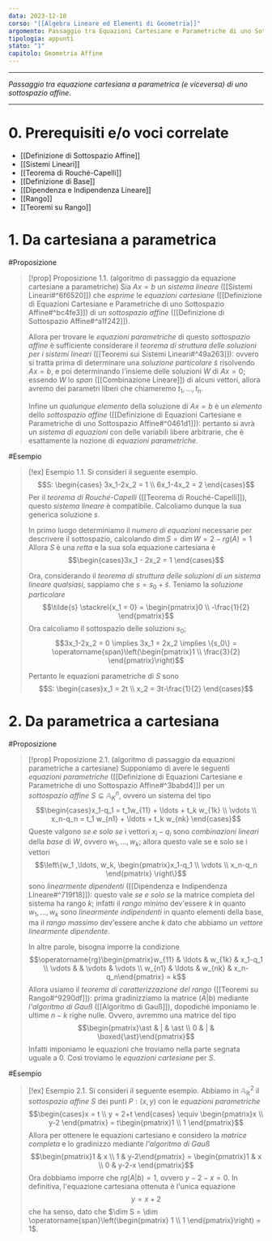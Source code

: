 ```yaml
---
data: 2023-12-10
corso: "[[Algebra Lineare ed Elementi di Geometria]]"
argomento: Passaggio tra Equazioni Cartesiane e Parametriche di uno Sottospazio Affine
tipologia: appunti
stato: "1"
capitolo: Geometria Affine
---
```

- - -
*Passaggio tra equazione cartesiana a parametrica (e viceversa) di uno sottospazio affine.*
- - -
# 0. Prerequisiti e/o voci correlate
- [[Definizione di Sottospazio Affine]]
- [[Sistemi Lineari]]
- [[Teorema di Rouché-Capelli]]
- [[Definizione di Base]]
- [[Dipendenza e Indipendenza Lineare]]
- [[Rango]]
- [[Teoremi su Rango]]
# 1. Da cartesiana a parametrica
#Proposizione 
> [!prop] Proposizione 1.1. (algoritmo di passaggio da equazione cartesiane a parametriche)
> Sia $Ax = b$ un *sistema lineare* ([[Sistemi Lineari#^6f6520]]) che *esprime* le *equazioni cartesiane* ([[Definizione di Equazioni Cartesiane e Parametriche di uno Sottospazio Affine#^bc4fe3]]) di un *sottospazio affine* ([[Definizione di Sottospazio Affine#^a1f242]]).
> 
> Allora per trovare le *equazioni parametriche* di questo *sottospazio affine* è sufficiente considerare il *teorema di struttura delle soluzioni per i sistemi lineari* ([[Teoremi sui Sistemi Lineari#^49a263]]): ovvero si tratta prima di determinare una *soluzione particolare* $\tilde{s}$ risolvendo $Ax=b$, e poi determinando l'insieme delle soluzioni $W$ di $Ax=0$; essendo $W$ lo *span* ([[Combinazione Lineare]]) di alcuni vettori, allora avremo dei parametri liberi che chiameremo $t_1, \ldots, t_n$.
> 
> Infine un *qualunque elemento* della soluzione di $Ax=b$ è un *elemento* dello *sottospazio affine* ([[Definizione di Equazioni Cartesiane e Parametriche di uno Sottospazio Affine#^0461d1]]): pertanto si avrà un *sistema di equazioni* con delle variabili libere arbitrarie, che è esattamente la nozione di *equazioni parametriche*.

#Esempio 
> [!ex] Esempio 1.1. 
> Si consideri il seguente esempio.
> $$S: \begin{cases} 3x_1-2x_2 = 1 \\ 6x_1-4x_2 = 2 \end{cases}$$
> Per il *teorema di Rouché-Capelli* ([[Teorema di Rouché-Capelli]]), questo *sistema lineare* è compatibile. Calcoliamo dunque la sua generica soluzione $s$.
> 
> In primo luogo determiniamo il *numero di equazioni* necessarie per descrivere il sottospazio, calcolando $\dim S = \dim W = 2-rg(A) = 1$
> Allora $S$ è una *retta* e la sua sola equazione cartesiana è
> $$\begin{cases}3x_1 - 2x_2 = 1 \end{cases}$$
> 
> Ora, considerando il *teorema di struttura delle soluzioni di un sistema lineare qualsiasi*, sappiamo che $s = s_0 + \tilde{s}$.
> Teniamo la *soluzione particolare* $$\tilde{s} \stackrel{x_1 = 0} = \begin{pmatrix}0 \\ -\frac{1}{2} \end{pmatrix}$$
> Ora calcoliamo il sottospazio delle soluzioni $s_0$; 
> $$3x_1-2x_2 = 0 \implies 3x_1 = 2x_2 \implies \{s_0\} = \operatorname{span}\left(\begin{pmatrix}1 \\ \frac{3}{2} \end{pmatrix}\right)$$
> 
> Pertanto le equazioni parametriche di $S$ sono
> $$S: \begin{cases}x_1 = 2t \\ x_2 = 3t-\frac{1}{2} \end{cases}$$
# 2. Da parametrica a cartesiana
#Proposizione 
> [!prop] Proposizione 2.1. (algoritmo di passaggio da equazioni parametriche a cartesiane)
> Supponiamo di avere le seguenti *equazioni parametriche* ([[Definizione di Equazioni Cartesiane e Parametriche di uno Sottospazio Affine#^3babd4]]) per un *sottospazio affine* $S \subseteq \mathbb{A}^n_K$, ovvero un sistema del tipo
> $$\begin{cases}x_1-q_1 = t_1w_{11} + \ldots + t_k w_{1k} \\ \vdots \\ x_n-q_n = t_1 w_{n1} + \ldots + t_k w_{nk}  \end{cases}$$
> Queste valgono *se e solo se* i vettori $x_i-q_i$ sono *combinazioni lineari* della *base* di $W$, ovvero $w_1, \ldots, w_k$; allora questo vale se e solo se i vettori
> $$\left\{w_1 ,\ldots, w_k, \begin{pmatrix}x_1-q_1 \\ \vdots \\ x_n-q_n \end{pmatrix} \right\}$$
> sono *linearmente dipendenti* ([[Dipendenza e Indipendenza Lineare#^719f18]]): questo vale *se e solo se* la matrice completa del sistema ha rango $k$; infatti il *rango minimo* dev'essere $k$ in quanto $w_1, \ldots, w_k$ sono *linearmente indipendenti* in quanto elementi della base, ma il *rango massimo* dev'essere anche $k$ dato che abbiamo *un vettore linearmente dipendente*.
> 
> In altre parole, bisogna imporre la condizione
> $$\operatorname{rg}\begin{pmatrix}w_{11} & \ldots & w_{1k} & x_1-q_1 \\ \vdots & & \vdots & \vdots \\ w_{n1} & \ldots & w_{nk} & x_n-q_n\end{pmatrix} = k$$
> Allora usiamo il *teorema di caratterizzazione del rango* ([[Teoremi su Rango#^9290df]]): prima gradinizziamo la matrice $(A|b)$ mediante *l'algoritmo di Gauß* ([[Algoritmo di Gauß]]), dopodiché imponiamo le ultime $n-k$ righe nulle.
> Ovvero, avremmo una matrice del tipo
> $$\begin{pmatrix}\ast & | & \ast \\ 0 & | & \boxed{\ast}\end{pmatrix}$$
> Infatti imponiamo le equazioni che troviamo nella parte segnata uguale a $0$. Così troviamo le *equazioni cartesiane* per $S$.

#Esempio 
> [!ex] Esempio 2.1.
> Si consideri il seguente esempio.
> Abbiamo in $\mathbb{A}^2_\mathbb{R}$ il *sottospazio affine* $S$ dei punti $P:(x,y)$ con le *equazioni parametriche*
> $$\begin{cases}x = t \\ y = 2+t \end{cases} \equiv \begin{pmatrix}x \\ y-2 \end{pmatrix} = t\begin{pmatrix}1 \\ 1 \end{pmatrix}$$
> Allora per ottenere le equazioni cartesiano e considero la *matrice completa* e lo gradinizzo mediante *l'algoritmo di Gauß*
> $$\begin{pmatrix}1 & x \\ 1 & y-2\end{pmatrix} = \begin{pmatrix}1 & x \\ 0 & y-2-x \end{pmatrix}$$
> Ora dobbiamo imporre che $rg(A|b) = 1$, ovvero $y-2-x = 0$.
> In definitiva, l'equazione cartesiana ottenuta è l'unica equazione
> $$y= x+2$$
> che ha senso, dato che $\dim S = \dim \operatorname{span}\left(\begin{pmatrix} 1 \\ 1 \end{pmatrix}\right) = 1$.

